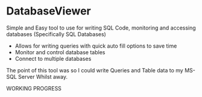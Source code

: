 # DatabaseViewer
Simple and Easy tool to use for writing SQL Code, monitoring and accessing databases (Specifically SQL Databases)

- Allows for writing queries with quick auto fill options to save time
- Monitor and control database tables
- Connect to multiple databases

The point of this tool was so I could write Queries and Table data to my MS-SQL Server Whilst away.

WORKING PROGRESS
